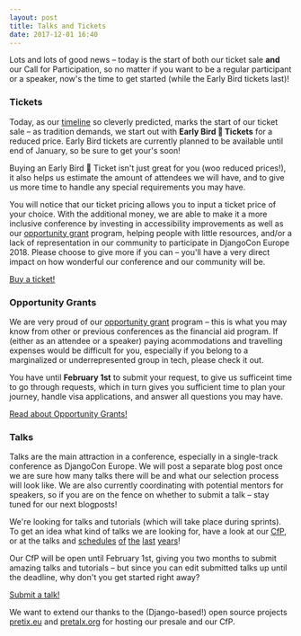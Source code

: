 ```yaml
---
layout: post
title: Talks and Tickets
date: 2017-12-01 16:40
---
```


Lots and lots of good news – today is the start of both our ticket sale **and** our Call for Participation, so no matter
if you want to be a regular participant or a speaker, now's the time to get started (while the Early Bird tickets last)!

<!-- more -->

### Tickets

Today, as our [timeline](/timeline) so cleverly predicted, marks the start of our ticket sale – as tradition demands, we
start out with **Early Bird 🐤 Tickets** for a reduced price. Early Bird tickets are currently planned to be available until
end of January, so be sure to get your's soon!

Buying an Early Bird 🐤 Ticket isn't just great for you (woo reduced prices!), it also helps us estimate the
amount of attendees we will have, and to give us more time to handle any special requirements you may have.

You will notice that our ticket pricing allows you to input a ticket price of your choice. With the additional money, we
are able to make it a more inclusive conference by investing in accessibility improvements as well as our 
[opportunity grant](/grants) program, helping people with little resources, and/or a lack of representation in our community
to participate in DjangoCon Europe 2018. Please choose to give more if you can – you'll have a very direct impact on how
wonderful our conference and our community will be.

<div class="information-buttons">
  <a class="information" href="https://pretix.eu/rose/djangocon">
    Buy a ticket!
  </a>
</div>


### Opportunity Grants

We are very proud of our [opportunity grant](/grants) program – this is what you may know from other or previous
conferences as the financial aid program.
If (either as an attendee or a speaker) paying acommodations and travelling expenses would be difficult for you, especially if you belong to a marginalized or underrepresented group in tech, please check it out.

You have until **February 1st** to submit your request, to give us sufficeint time to go through requests, which in turn
gives you sufficient time to plan your journey, handle visa applications, and answer all questions you may have.

<div class="information-buttons">
  <a class="information" href="/grants">
    Read about Opportunity Grants!
  </a>
</div>

### Talks

Talks are the main attraction in a conference, especially in a single-track conference as DjangoCon Europe. We will post
a separate blog post once we are sure how many talks there will be and what our selection process will look like.
We are also currently coordinating with potential mentors for speakers, so if you are on the fence on whether to submit
a talk – stay tuned for our next blogposts!

We're looking for talks and tutorials (which will take place during sprints). To get an idea what kind
of talks we are looking for, have a look at our [CfP](https://2018.djangocontent.eu/hd/cfp), or at the talks and
[schedules](http://2013.djangocon.eu/talks/)
[of](http://2012.djangocon.eu/en/schedule/)
[the](http://2011.djangocon.eu/schedule/)
[last](https://2016.djangocon.eu/schedule/)
[years](https://2017.djangocon.eu/schedule/)!

Our CfP will be open until February 1st, giving you two months to submit amazing talks and tutorials – but since you can
edit submitted talks up until the deadline, why don't you get started right away?

<div class="information-buttons">
  <a class="information" href="https://2018.djangocontent.eu/hd/cfp">
    Submit a talk!
  </a>
</div>

We want to extend our thanks to the (Django-based!) open source projects <a href="https://pretix.eu">pretix.eu</a>
and <a href="https://pretalx.org">pretalx.org</a> for hosting our presale and our CfP.

